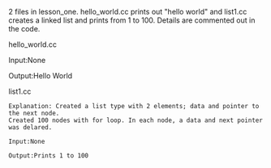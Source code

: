 2 files in lesson_one. hello_world.cc prints out "hello world" and list1.cc creates a linked list and prints from 1 to 100. Details are commented out in the code.

hello_world.cc

  Input:None

  Output:Hello World


list1.cc
    
    Explanation: Created a list type with 2 elements; data and pointer to the next node.
    Created 100 nodes with for loop. In each node, a data and next pointer was delared.
    
    Input:None
    
    Output:Prints 1 to 100
